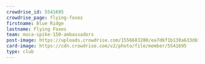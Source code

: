 ```yaml
---
crowdrise_id: 5541695
crowdrise_page: flying-foxes
firstname: Blue Ridge
lastname: Flying Foxes
team: moca-spike-150-ambassadors
post-image: https://uploads.crowdrise.com/1556683200/ea7d6f1b138a633d6f3b708d18ca268b.jpg
card-image: https://cdn.crowdrise.com/v2/photo/file/member/5541695
type: club
---
```


